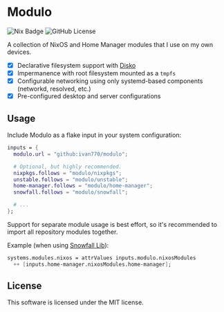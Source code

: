 # Modulo

![Nix Badge](https://img.shields.io/badge/built_with-nix-blue)
![GitHub License](https://img.shields.io/github/license/ivan770/modulo)

A collection of NixOS and Home Manager modules that I use
on my own devices.

- [x] Declarative filesystem support with [Disko](https://github.com/nix-community/disko/)
- [x] Impermanence with root filesystem mounted as a `tmpfs`
- [x] Configurable networking using only systemd-based components (networkd, resolved, etc.)
- [x] Pre-configured desktop and server configurations

## Usage

Include Modulo as a flake input in your system configuration:

```nix
inputs = {
  modulo.url = "github:ivan770/modulo";

  # Optional, but highly recommended.
  nixpkgs.follows = "modulo/nixpkgs";
  unstable.follows = "modulo/unstable";
  home-manager.follows = "modulo/home-manager";
  snowfall.follows = "modulo/snowfall";

  # ...
};
```

Support for separate module usage is best effort, so it's recommended
to import all repository modules together.

Example (when using [Snowfall Lib](https://github.com/snowfallorg/lib)):

```nix
systems.modules.nixos = attrValues inputs.modulo.nixosModules
  ++ [inputs.home-manager.nixosModules.home-manager];
```

## License

This software is licensed under the MIT license.

